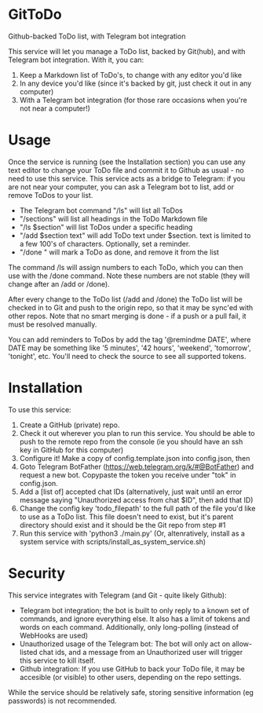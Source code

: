 # GitToDo
Github-backed ToDo list, with Telegram bot integration

This service will let you manage a ToDo list, backed by Git(hub), and with Telegram bot integration. With it, you can:

1. Keep a Markdown list of ToDo's, to change with any editor you'd like
2. In any device you'd like (since it's backed by git, just check it out in any computer)
3. With a Telegram bot integration (for those rare occasions when you're not near a computer!)

# Usage

Once the service is running (see the Installation section) you can use any text editor to change your ToDo file and commit it to Github as usual - no need to use this service. This service acts as a bridge to Telegram: if you are not near your computer, you can ask a Telegram bot to list, add or remove ToDos to your list.

* The Telegram bot command "/ls" will list all ToDos
* "/sections" will list all headings in the ToDo Markdown file
* "/ls $section" will list ToDos under a specific heading
* "/add $section text" will add ToDo text under $section. text is limited to a few 100's of characters. Optionally, set a reminder.
* "/done <number>" will mark a ToDo as done, and remove it from the list

The command /ls will assign numbers to each ToDo, which you can then use with the /done command. Note these numbers are not stable (they will change after an /add or /done).

After every change to the ToDo list (/add and /done) the ToDo list will be checked in to Git and push to the origin repo, so that it may be sync'ed with other repos. Note that no smart merging is done - if a push or a pull fail, it must be resolved manually.

You can add reminders to ToDos by add the tag '@remindme DATE', where DATE may be something like '5 minutes', '42 hours', 'weekend', 'tomorrow', 'tonight', etc. You'll need to check the source to see all supported tokens.

# Installation

To use this service:
1. Create a GitHub (private) repo.
2. Check it out wherever you plan to run this service. You should be able to push to the remote repo from the console (ie you should have an ssh key in GitHub for this computer)
3. Configure it! Make a copy of config.template.json into config.json, then
4. Goto Telegram BotFather (https://web.telegram.org/k/#@BotFather) and request a new bot. Copypaste the token you receive under "tok" in config.json.
5. Add a [list of] accepted chat IDs (alternatively, just wait until an error message saying "Unauthorized access from chat $ID", then add that ID)
6. Change the config key 'todo_filepath' to the full path of the file you'd like to use as a ToDo list. This file doesn't need to exist, but it's parent directory should exist and it should be the Git repo from step #1
7. Run this service with 'python3 ./main.py' (Or, altenratively, install as a system service with scripts/install_as_system_service.sh)


# Security

This service integrates with Telegram (and Git - quite likely Github):

* Telegram bot integration; the bot is built to only reply to a known set of commands, and ignore everything else. It also has a limit of tokens and words on each command. Additionally, only long-polling (instead of WebHooks are used)
* Unauthorized usage of the Telegram bot: The bot will only act on allow-listed chat ids, and a message from an Unauthorized user will trigger this service to kill itself.
* Github integration: If you use GitHub to back your ToDo file, it may be accesible (or visible) to other users, depending on the repo settings.

While the service should be relatively safe, storing sensitive information (eg passwords) is not recommended.


